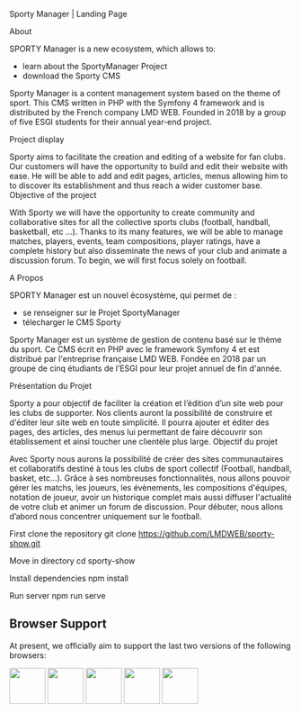 Sporty Manager | Landing Page

About

SPORTY Manager is a new ecosystem, which allows to:
 - learn about the SportyManager Project
 - download the Sporty CMS


Sporty Manager is a content management system based on the theme of sport. This CMS written in PHP with the Symfony 4 framework and is distributed by the French company LMD WEB.
Founded in 2018 by a group of five ESGI students for their annual year-end project.

Project display

Sporty aims to facilitate the creation and editing of a website for fan clubs.
Our customers will have the opportunity to build and edit their website with ease.
He will be able to add and edit pages, articles, menus allowing him to
to discover its establishment and thus reach a wider customer base.
Objective of the project

With Sporty we will have the opportunity to create community and collaborative sites for all the collective sports clubs (football, handball, basketball, etc ...).
Thanks to its many features, we will be able to manage matches, players, events, team compositions, player ratings,
have a complete history but also disseminate the news of your club and animate a discussion forum. To begin,
we will first focus solely on football.


A Propos

SPORTY Manager est un nouvel écosystème, qui permet de  :
 - se renseigner sur le Projet SportyManager
 - télecharger le CMS Sporty


Sporty Manager est un système de gestion de contenu basé sur le thème du sport. Ce CMS écrit en PHP avec le framework Symfony 4 et est distribué par l'entreprise française LMD WEB.
Fondée en 2018 par un groupe de cinq étudiants de l’ESGI pour leur projet annuel de fin d'année.

Présentation du Projet

Sporty a pour objectif de faciliter la création et l’édition d’un site web pour les clubs de supporter.
Nos clients auront la possibilité de construire et d'éditer leur site web en toute simplicité.
Il pourra ajouter et éditer des pages, des articles, des menus lui permettant
de faire découvrir son établissement et ainsi toucher une clientèle plus large.
Objectif du projet

Avec Sporty nous aurons la possibilité de créer des sites communautaires et collaboratifs destiné à tous les clubs de sport collectif (Football, handball, basket, etc…).
Grâce à ses nombreuses fonctionnalités, nous allons pouvoir gérer les matchs, les joueurs, les évènements, les compositions d'équipes, notation de joueur,
avoir un historique complet mais aussi diffuser l'actualité de votre club et animer un forum de discussion. Pour débuter,
nous allons d’abord nous concentrer uniquement sur le football.


First clone the repository
git clone https://github.com/LMDWEB/sporty-show.git

Move in directory
cd sporty-show

Install dependencies
npm install

Run server
npm run serve

<h2 id="browser-support">Browser Support</h2>

<p>At present, we officially aim to support the last two versions of the following browsers:</p>

<p><img src="https://s3.amazonaws.com/creativetim_bucket/github/browser/chrome.png" width="64" height="64" />
<img src="https://s3.amazonaws.com/creativetim_bucket/github/browser/firefox.png" width="64" height="64" />
<img src="https://s3.amazonaws.com/creativetim_bucket/github/browser/edge.png" width="64" height="64" />
<img src="https://s3.amazonaws.com/creativetim_bucket/github/browser/safari.png" width="64" height="64" />
<img src="https://s3.amazonaws.com/creativetim_bucket/github/browser/opera.png" width="64" height="64" /></p>
